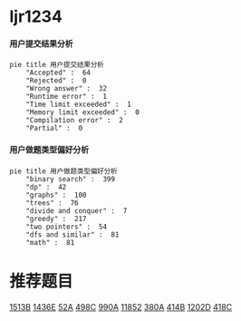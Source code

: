 # ljr1234

<!-- tabs:start -->



#### **用户提交结果分析**

```mermaid
pie title 用户提交结果分析
    "Accepted" :  64
    "Rejected" :  0
    "Wrong answer" :  32
    "Runtime error" :  1
    "Time limit exceeded" :  1
    "Memory limit exceeded" :  0
    "Compilation error" :  2
    "Partial" :  0
```

#### **用户做题类型偏好分析**

```mermaid
pie title 用户做题类型偏好分析
    "binary search" :  399
    "dp" :  42
    "graphs" :  100
    "trees" :  76
    "divide and conquer" :  7
    "greedy" :  217
    "two pointers" :  54
    "dfs and similar" :  81
    "math" :  81
```



<!-- tabs:end -->
# 推荐题目
[1513B](https://codeforces.com/contest/1513/problem/B)
[1436E](https://codeforces.com/contest/1436/problem/E)
[52A](https://codeforces.com/contest/52/problem/A)
[498C](https://codeforces.com/contest/498/problem/C)
[990A](https://codeforces.com/contest/990/problem/A)
[11852](https://codeforces.com/contest/1185/problem/2)
[380A](https://codeforces.com/contest/380/problem/A)
[414B](https://codeforces.com/contest/414/problem/B)
[1202D](https://codeforces.com/contest/1202/problem/D)
[418C](https://codeforces.com/contest/418/problem/C)
